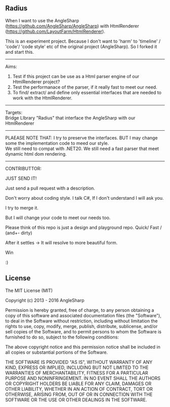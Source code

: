 Radius
---

When I want to use the AngleSharp (https://github.com/AngleSharp/AngleSharp)
with HtmlRenderer (https://github.com/LayoutFarm/HtmlRenderer).


This is an experiment project.
Because I don't want to 'harm' to 'timeline' / 'code'/ 'code style' etc
of the original project (AngleSharp).
So I forked it and start this.

---
Aims:
   1.  Test if this project can be use as a Html parser engine
        of our HtmlRenderer project? 
   2. Test the performanace of the parser, if it really fast 
        to meet our need.
   3. To find/ extract/ and define only essential interfaces that are needed to
       work with the HtmlRenderer.
   
---
Targets:  
    Bridge LIbrary "Radius" that interface 
    the AngleSharp with our HtmlRenderer

---
PLAEASE NOTE THAT:
   I try to preserve the interfaces.
   BUT 
   I may change some the implementation code to meed our style.    
   We still need to compat with .NET20.
   We still need a fast parser that meet dynamic html dom rendering.

---
CONTRIBUTTOR:


JUST SEND IT!

Just send a pull request with a description.

Don't worry about coding style. I talk C#, If I don't understand I will ask you.

I try to merge it.

But I will change your code to meet our needs too.

Please think of this repo is just a design and playground repo. Quick/ Fast / (and+- dirty)

After it settles -> It will resolve to more beautiful form.

Win

:)



License
-------

The MIT License (MIT)

Copyright (c) 2013 - 2016 AngleSharp

Permission is hereby granted, free of charge, to any person obtaining a copy of this software and associated documentation files (the "Software"), to deal in the Software without restriction, including without limitation the rights to use, copy, modify, merge, publish, distribute, sublicense, and/or sell copies of the Software, and to permit persons to whom the Software is furnished to do so, subject to the following conditions:

The above copyright notice and this permission notice shall be included in all copies or substantial portions of the Software.

THE SOFTWARE IS PROVIDED "AS IS", WITHOUT WARRANTY OF ANY KIND, EXPRESS OR IMPLIED, INCLUDING BUT NOT LIMITED TO THE WARRANTIES OF MERCHANTABILITY, FITNESS FOR A PARTICULAR PURPOSE AND NONINFRINGEMENT. IN NO EVENT SHALL THE AUTHORS OR COPYRIGHT HOLDERS BE LIABLE FOR ANY CLAIM, DAMAGES OR OTHER LIABILITY, WHETHER IN AN ACTION OF CONTRACT, TORT OR OTHERWISE, ARISING FROM, OUT OF OR IN CONNECTION WITH THE SOFTWARE OR THE USE OR OTHER DEALINGS IN THE SOFTWARE.
